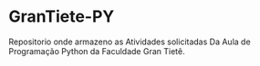 # GranTiete-PY
Repositorio onde armazeno as Atividades solicitadas Da Aula de Programação Python da Faculdade Gran Tietê.
